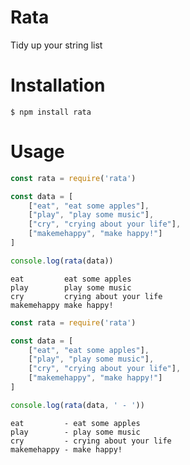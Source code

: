 # Rata

Tidy up your string list

# Installation

`$ npm install rata`

# Usage

```js
const rata = require('rata')

const data = [
    ["eat", "eat some apples"],
    ["play", "play some music"],
    ["cry", "crying about your life"],
    ["makemehappy", "make happy!"]
]

console.log(rata(data))
```

```
eat         eat some apples
play        play some music
cry         crying about your life
makemehappy make happy!
```

```js
const rata = require('rata')

const data = [
    ["eat", "eat some apples"],
    ["play", "play some music"],
    ["cry", "crying about your life"],
    ["makemehappy", "make happy!"]
]

console.log(rata(data, ' - '))
```

```
eat         - eat some apples
play        - play some music
cry         - crying about your life
makemehappy - make happy!
```